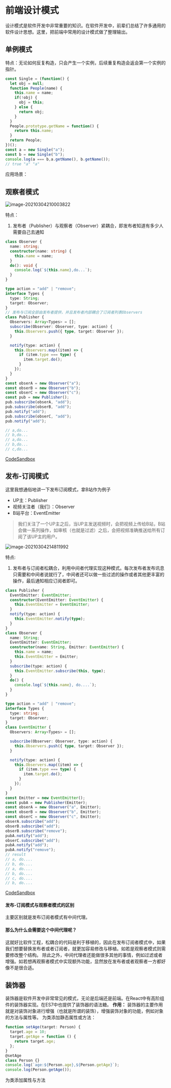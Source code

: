 # 前端设计模式
设计模式是软件开发中非常重要的知识。在软件开发中，前辈们总结了许多通用的软件设计思想。这里，把前端中常用的设计模式做了整理输出。
## 单例模式
特点：无论如何反复构造，只会产生一个实例，后续重复构造会返会第一个实例的指针。
````javascript
const Single = (function() {
  let obj = null;
  function People(name) {
    this.name = name;
    if(!obj) {
      obj = this;
    } else {
      return obj;
    }
  }
  People.prototype.getName = function() {
    return this.name;
  }
  return People;
})();
const a = new Single("a");
const b = new Single("b");
console.log(a === b,a.getName(), b.getName());
// true "a" "a"
````
应用场景：

## 观察者模式

![image-20210304210003822](https://gitee.com/krialy/images/raw/master/source/20210304210005.png)

特点：
1. 发布者（Publisher）与观察者（Observer）紧耦合，即发布者知道有多少人需要自己去通知
````typescript
class Observer {
  name: string;
  constructor(name: string) {
    this.name = name;
  }
  do(): void {
    console.log(`${this.name},do...`);
  }
}

type action = "add" | "remove";
interface Types {
  type: String;
  target: Observer;
}
// 发布与订阅全部由发布者提供，并且发布者内部耦合了订阅者列表Observers
class Publisher {
  Observers: Array<Types> = [];
  subscribe(Observer: Observer, type: action) {
    this.Observers.push({ type, target: Observer });
  }

  notify(type: action) {
    this.Observers.map((item) => {
      if (item.type === type) {
        item.target.do();
      }
    });
  }
}
const obserA = new Observer("a");
const obserB = new Observer("b");
const obserC = new Observer("c");
const pub = new Publisher();
pub.subscribe(obserA, "add");
pub.subscribe(obserB, "add");
pub.notify("add");
pub.subscribe(obserC, "add");
pub.notify("add");

// a,do...
// b,do...
// a,do...
// b,do...
// c,do...
````
[CodeSandbox](https://codesandbox.io/s/sad-albattani-9kszs?file=/src/index.ts)
## 发布-订阅模式
这里我想通俗地讲一下发布订阅模式，拿B站作为例子
- UP主：Publisher
- 视频关注者（我们）：Observer
- B站平台：EventEmitter

> 我们关注了一个UP主之后，当UP主发送视频时，会把视频上传给B站，B站会做一系列操作，如审核（也就是过滤）之后，会把视频准确推送给所有订阅了该UP主的用户。

![image-20210304214811992](https://gitee.com/krialy/images/raw/master/source/20210304214813.png)

特点:

1. 发布者与订阅者松耦合，利用中间者代理实现这种模式。每次发布者发布讯息只需要和中间者说就行了，中间者还可以做一些过滤的操作或者其他更丰富的操作，最后通知相应订阅者即可。
````typescript
class Publisher {
  EventEmitter: EventEmitter;
  constructor(EventEmitter: EventEmitter) {
    this.EventEmitter = EventEmitter;
  }
  notify(type: action) {
    this.EventEmitter.notify(type);
  }
}
class Observer {
  name: String;
  EventEmitter: EventEmitter;
  constructor(name: String, Emitter: EventEmitter) {
    this.name = name;
    this.EventEmitter = Emitter;
  }
  subscribe(type: action) {
    this.EventEmitter.subscribe(this, type);
  }
  do() {
    console.log(`${this.name}, do....`);
  }
}

type action = "add" | "remove";
interface Types {
  type: string;
  target: Observer;
}
class EventEmitter {
  Observers: Array<Types> = [];

  subscribe(Observer: Observer, type: action) {
    this.Observers.push({ type, target: Observer });
  }

  notify(type: action) {
    this.Observers.map((item) => {
      if (item.type === type) {
        item.target.do();
      }
    });
  }
}
const Emitter = new EventEmitter();
const pubA = new Publisher(Emitter);
const obserA = new Observer("a", Emitter);
const obserB = new Observer("b", Emitter);
const obserC = new Observer("c", Emitter);
obserA.subscribe("add");
obserB.subscribe("add");
obserB.subscribe("remove");
pubA.notify("add");
obserC.subscribe("add");
pubA.notify("add");
pubA.notify("remove");
// result
// a, do....
// b, do....
// a, do....
// b, do....
// c, do....
// b, do....
````
[CodeSandbox](https://codesandbox.io/s/new-cookies-psbjt?file=/src/index.ts)
#### 发布-订阅模式与观察者模式的区别
主要区别就是发布订阅者模式有中间代理。
#### 那么为什么会需要这个中间代理呢？
这就好比软件工程，松耦合的代码是利于移植的，因此在发布订阅者模式中，如果我们想要替换发布者或者订阅者，就更加容易修改与移植。如若是观察者模式则需要修改整个结构。
除此之外，中间代理者还能做很多其他的事情，例如过滤或者增强。如若想再观察者模式中实现额外功能，显然放在发布者或者观察者一方都好像不是很合适。
## 装饰器
装饰器是软件开发中非常常见的模式，无论是后端还是前端。在React中有高阶组件的装饰器实现。在ES7中也提供了装饰器的语法糖。
**作用：** 装饰器的主要作用就是对装饰对象进行增强（也就是所谓的装饰），增强装饰对象的功能，例如对象的方法与属性等。
为类添加静态属性或方法：
````typescript
function setAge(target: Person) {
  target.age = 10;
  target.getAge = function () {
    return target.age;
  };
}
@setAge
class Person {}
console.log(`age:${Person.age},${Person.getAge}`);
console.log(Person.getAge());
````
为类添加属性与方法
````typescript

````